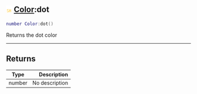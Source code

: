 ## ![shared](.gitbook/assets/shared.png) [Color](./readme/Color/README.md):dot

```lua
number Color:dot()
```

Returns the dot color

------
## Returns

| Type   | Description |
| ------ | ----------: |
| number | No description |


